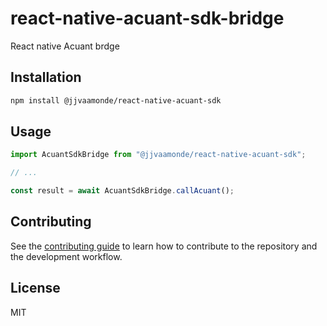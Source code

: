 # react-native-acuant-sdk-bridge

React native Acuant brdge

## Installation

```sh
npm install @jjvaamonde/react-native-acuant-sdk
```

## Usage

```js
import AcuantSdkBridge from "@jjvaamonde/react-native-acuant-sdk";

// ...

const result = await AcuantSdkBridge.callAcuant();
```

## Contributing

See the [contributing guide](CONTRIBUTING.md) to learn how to contribute to the repository and the development workflow.

## License

MIT
